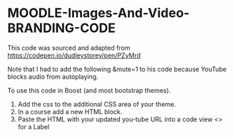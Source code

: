 # MOODLE-Images-And-Video-BRANDING-CODE
This code was sourced and adapted from https://codepen.io/dudleystorey/pen/PZyMrd 

Note that I had to add the following &mute=1 to his code because YouTube blocks audio from autoplaying.

To use this code in Boost (and most bootstrap themes).
1. Add the css to the additional CSS area of your theme.
2. In a course add a new HTML block.
3. Paste the HTML with your updated you-tube URL into a code view <> for a Label 
